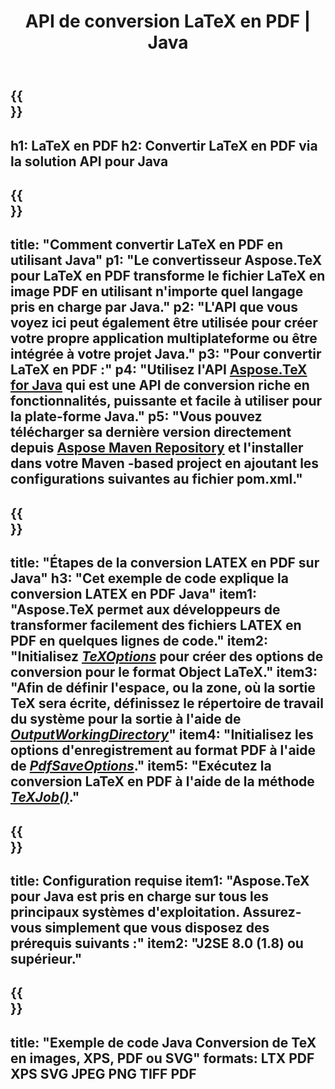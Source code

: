 ﻿---
translation: true
template: /_templates/_conversion-child-java.md
title: API de conversion LaTeX en PDF | Java
description: Fonctionnalité de conversion LaTeX en PDF. Intégrez cette bibliothèque Java sur site dans votre projet ou utilisez des applications multiplateformes pour convertir LaTeX en PDF.
keywords: latex en pdf api java, latex2pdf intégré
url: /java/conversion/latex-to-pdf/
family: tex
platformtag: java
feature: conversion
informat: LATEX
outformat: PDF
otherformats: TIFF JPEG PNG PDF
---

{{<section banner>}}
---
h1: LaTeX en PDF
h2: Convertir LaTeX en PDF via la solution API pour Java
---

{{<section overview>}}
---
title: "Comment convertir LaTeX en PDF en utilisant Java"
p1: "Le convertisseur Aspose.TeX pour LaTeX en PDF transforme le fichier LaTeX en image PDF en utilisant n'importe quel langage pris en charge par Java."
p2: "L'API que vous voyez ici peut également être utilisée pour créer votre propre application multiplateforme ou être intégrée à votre projet Java."
p3: "Pour convertir LaTeX en PDF :"
p4: "Utilisez l'API [Aspose.TeX for Java](https://products.aspose.com/tex/java) qui est une API de conversion riche en fonctionnalités, puissante et facile à utiliser pour la plate-forme Java."
p5: "Vous pouvez télécharger sa dernière version directement depuis [Aspose Maven Repository](https://repository.aspose.com/tex/) et l'installer dans votre Maven -based project en ajoutant les configurations suivantes au fichier pom.xml."
---

{{<section feature1>}}
---
title: "Étapes de la conversion LATEX en PDF sur Java"
h3: "Cet exemple de code explique la conversion LATEX en PDF Java"
item1: "Aspose.TeX permet aux développeurs de transformer facilement des fichiers LATEX en PDF en quelques lignes de code."
item2: "Initialisez [*TeXOptions*](https://reference.aspose.com/tex/java/com.aspose.tex/TeXOptions) pour créer des options de conversion pour le format Object LaTeX."
item3: "Afin de définir l'espace, ou la zone, où la sortie TeX sera écrite, définissez le répertoire de travail du système pour la sortie à l'aide de [*OutputWorkingDirectory*](https://reference.aspose.com/tex/java/com.aspose.tex/TeXOptions#getOutputWorkingDirectory--)"
item4: "Initialisez les options d'enregistrement au format PDF à l'aide de [*PdfSaveOptions*](https://reference.aspose.com/tex/java/com.aspose.tex.rendering/PdfSaveOptions)."
item5: "Exécutez la conversion LaTeX en PDF à l'aide de la méthode [*TeXJob()*](https://reference.aspose.com/tex/java/com.aspose.tex/TeXJob)."
---

{{<section feature2>}}
---
title: Configuration requise
item1: "Aspose.TeX pour Java est pris en charge sur tous les principaux systèmes d'exploitation. Assurez-vous simplement que vous disposez des prérequis suivants :"
item2: "J2SE 8.0 (1.8) ou supérieur."
---

{{<section widget>}}
---
title: "Exemple de code Java Conversion de TeX en images, XPS, PDF ou SVG"
formats: LTX PDF XPS SVG JPEG PNG TIFF PDF
---